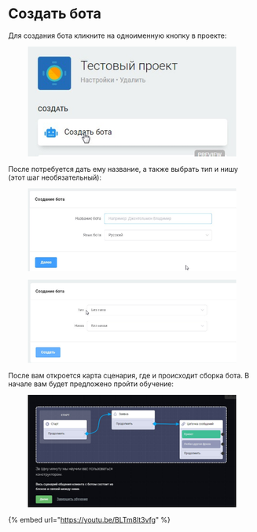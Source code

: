 # Создать бота

Для создания бота кликните на одноименную кнопку в проекте:

<figure><img src="../../.gitbook/assets/15.jpg" alt=""><figcaption></figcaption></figure>

После потребуется дать ему название, а также выбрать тип и нишу (этот шаг необязательный):

<figure><img src="../../.gitbook/assets/16.jpg" alt=""><figcaption></figcaption></figure>

<figure><img src="../../.gitbook/assets/17.jpg" alt=""><figcaption></figcaption></figure>

После вам откроется карта сценария, где и происходит сборка бота. В начале вам будет предложено пройти обучение:

<figure><img src="../../.gitbook/assets/18.jpg" alt=""><figcaption></figcaption></figure>

{% embed url="https://youtu.be/BLTm8lt3vfg" %}
